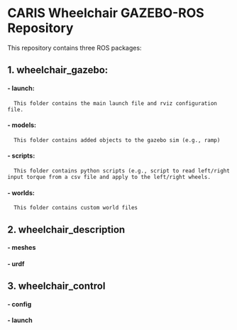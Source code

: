 # CARIS Wheelchair GAZEBO-ROS Repository
This repository contains three ROS packages: 
## 1. **wheelchair_gazebo**: 
#### - launch: 
      This folder contains the main launch file and rviz configuration file.
#### - models: 
      This folder contains added objects to the gazebo sim (e.g., ramp)
#### - scripts: 
      This folder contains python scripts (e.g., script to read left/right input torque from a csv file and apply to the left/right wheels.
#### - worlds: 
      This folder contains custom world files
## 2. **wheelchair_description**
#### - meshes
#### - urdf
## 3. **wheelchair_control**
#### - config
#### - launch
